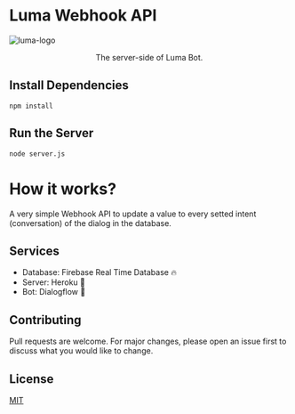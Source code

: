 # Luma Webhook API

![luma-logo](https://i.imgur.com/DCA8QK1.png)
<center>The server-side of Luma Bot. </center>

## Install Dependencies

``` 
npm install
```
## Run the Server

``` 
node server.js
```

# How it works?
A very simple Webhook API to update a value to every setted intent (conversation) of the dialog in the database.

## Services
- Database: Firebase Real Time Database 🔥
- Server: Heroku 🚀
- Bot: Dialogflow 🤖

## Contributing
Pull requests are welcome. For major changes, please open an issue first to discuss what you would like to change.

## License
[MIT](https://choosealicense.com/licenses/mit/)


